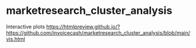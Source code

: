 # marketresearch_cluster_analysis

Interactive  plots 
https://htmlpreview.github.io/?https://github.com/invoicecash/marketresearch_cluster_analysis/blob/main/vis.html
